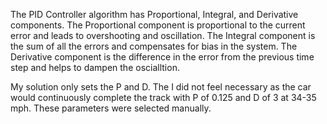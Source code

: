 The PID Controller algorithm has Proportional, Integral, and Derivative
components.  The Proportional component is proportional to the current error
and leads to overshooting and oscillation.  The Integral component is the sum
of all the errors and compensates for bias in the system.  The Derivative
component is the difference in the error from the previous time step and helps
to dampen the oscialltion.

My solution only sets the P and D.  The I did not feel necessary as the car
would continuously complete the track with P of 0.125 and D of 3 at 34-35 mph.
These parameters were selected manually.
